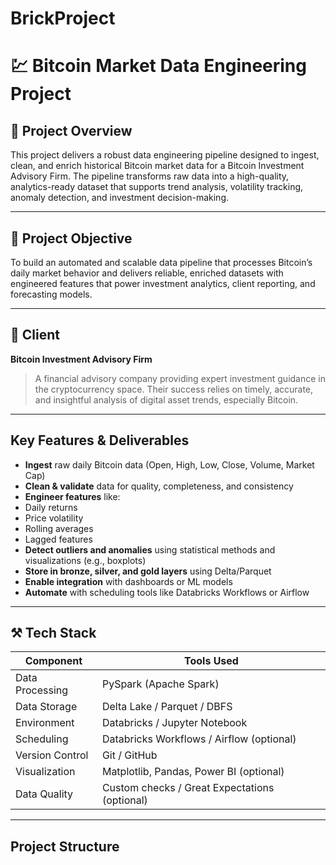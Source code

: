 # BrickProject

# 💹 Bitcoin Market Data Engineering Project

## 🧠 Project Overview

This project delivers a robust data engineering pipeline designed to ingest, clean, and enrich historical Bitcoin market data for a Bitcoin Investment Advisory Firm. The pipeline transforms raw data into a high-quality, analytics-ready dataset that supports trend analysis, volatility tracking, anomaly detection, and investment decision-making.

---

## 🎯 Project Objective

To build an automated and scalable data pipeline that processes Bitcoin’s daily market behavior and delivers reliable, enriched datasets with engineered features that power investment analytics, client reporting, and forecasting models.

---

## 🏢 Client

**Bitcoin Investment Advisory Firm**

> A financial advisory company providing expert investment guidance in the cryptocurrency space. Their success relies on timely, accurate, and insightful analysis of digital asset trends, especially Bitcoin.

---

##  Key Features & Deliverables

-  **Ingest** raw daily Bitcoin data (Open, High, Low, Close, Volume, Market Cap)
-  **Clean & validate** data for quality, completeness, and consistency
-  **Engineer features** like:
  - Daily returns
  - Price volatility
  - Rolling averages
  - Lagged features
-  **Detect outliers and anomalies** using statistical methods and visualizations (e.g., boxplots)
-  **Store in bronze, silver, and gold layers** using Delta/Parquet
-  **Enable integration** with dashboards or ML models
-  **Automate** with scheduling tools like Databricks Workflows or Airflow

---

## ⚒ Tech Stack

| Component | Tools Used |
|-----------|------------|
| Data Processing | PySpark (Apache Spark) |
| Data Storage | Delta Lake / Parquet / DBFS |
| Environment | Databricks / Jupyter Notebook |
| Scheduling | Databricks Workflows / Airflow (optional) |
| Version Control | Git / GitHub |
| Visualization | Matplotlib, Pandas, Power BI (optional) |
| Data Quality | Custom checks / Great Expectations (optional) |

---

##  Project Structure

